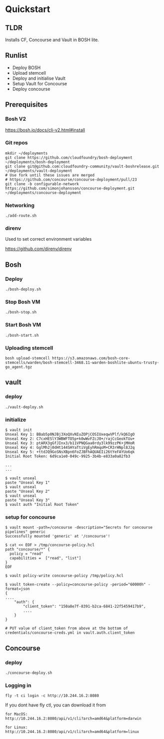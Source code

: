 # Quickstart
## TLDR
Installs CF, Concourse and Vault in BOSH lite.

## Runlist
* Deploy BOSH
* Upload stemcell
* Deploy and initialise Vault
* Setup Vault for Concourse
* Deploy concourse

## Prerequisites
### Bosh V2
https://bosh.io/docs/cli-v2.html#install

### Git repos
```
mkdir ~/deployments
git clone https://github.com/cloudfoundry/bosh-deployment ~/deployments/bosh-deployment
git clone git@github.com:cloudfoundry-community/vault-boshrelease.git ~/deployments/vault-deployment
# Use fork until these issues are merged
# https://github.com/concourse/concourse-deployment/pull/23
git clone -b configurable-network https://github.com/simonjohansson/concourse-deployment.git ~/deployments/concourse-deployment

```

### Networking
`./add-route.sh`

### direnv
Used to set correct environment variables

https://github.com/direnv/direnv

## Bosh
### Deploy
`./bosh-deploy.sh`

### Stop Bosh VM
`./bosh-stop.sh`

### Start Bosh VM
`./bosh-start.sh`

### Uploading stemcell
`bosh upload-stemcell https://s3.amazonaws.com/bosh-core-stemcells/warden/bosh-stemcell-3468.11-warden-boshlite-ubuntu-trusty-go_agent.tgz`

## vault
### deploy
`./vault-deploy.sh`

### initialize
```
$ vault init
Unseal Key 1: BBab5p0NJBj3XoQXvNIuZOPjCOSIUxeqwVPlf/kQ6IgO
Unseal Key 2: C7cxHESlY3WBWFTO5p+k0wWvFZcJ0+/rajCcGeokTUu+
Unseal Key 3: ptARX3gGfJInx3/b11VPNQGaa0rdy3lk99zzPK+jMHoR
Unseal Key 4: GglMh2j0dHt144SHYaTtiVgEyhRmqoM+CR3rHNpl8J2q
Unseal Key 5: +ttdJQ9GoSNsXBpn6FoZJBFhAQUAEIi26tYeFAYUo6qk
Initial Root Token: 6d9ca1e0-049c-9925-3b4b-e833a0a82fb3

...
...

$ vault unseal
paste "Unseal Key 1"
$ vault unseal
paste "Unseal Key 2"
$ vault unseal
paste "Unseal Key 3"
$ vault auth "Initial Root Token"
```

### setup for concourse
```
$ vault mount -path=/concourse -description="Secrets for concourse pipelines" generic
Successfully mounted 'generic' at '/concourse'!

$ cat << EOF > /tmp/concourse-policy.hcl
path "concourse/*" {
  policy = "read"
  capabilities =  ["read", "list"]
}
EOF

$ vault policy-write concourse-policy /tmp/policy.hcl

$ vault token-create --policy=concourse-policy -period="60000h" -format=json
{
....
	"auth": {
		"client_token": "150a8e7f-8391-b2ca-6841-22f5459417b9",
		....
	}
}

# PUT value of client_token from above at the bottom of credentials/concourse-creds.yml in vault.auth.client_token
```

## Concourse
### deploy
`./concourse-deploy.sh`

### Logging in
`fly -t ci login -c http://10.244.16.2:8080`

If you dont have fly ctl, you can download it from
```
for MacOS:
http://10.244.16.2:8080/api/v1/cli?arch=amd64&platform=darwin

for Linux:
http://10.244.16.2:8080/api/v1/cli?arch=amd64&platform=linux
```
